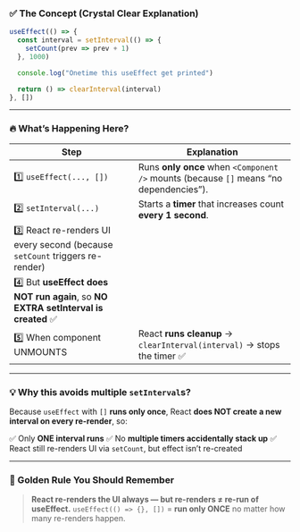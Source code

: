 ### ✅ The Concept (Crystal Clear Explanation)

```js
useEffect(() => {
  const interval = setInterval(() => {
    setCount(prev => prev + 1)
  }, 1000)

  console.log("Onetime this useEffect get printed")

  return () => clearInterval(interval)
}, [])
```

---

### 🔥 What’s Happening Here?

| Step                                                                               | Explanation                                                                            |
| ---------------------------------------------------------------------------------- | -------------------------------------------------------------------------------------- |
| 1️⃣ `useEffect(..., [])`                                                           | Runs **only once** when `<Component />` mounts (because `[]` means “no dependencies”). |
| 2️⃣ `setInterval(...)`                                                             | Starts a **timer** that increases count **every 1 second**.                            |
| 3️⃣ React re-renders UI every second (because `setCount` triggers re-render)       |                                                                                        |
| 4️⃣ But **useEffect does NOT run again**, so **NO EXTRA setInterval is created** ✅ |                                                                                        |
| 5️⃣ When component UNMOUNTS                                                        | React **runs cleanup** → `clearInterval(interval)` → stops the timer ✅                 |

---

### 💡 Why this avoids multiple `setInterval`s?

Because `useEffect` with `[]` **runs only once**, React **does NOT create a new interval on every re-render**, so:

✅ Only **ONE interval runs**
✅ No **multiple timers accidentally stack up**
✅ React still re-renders UI via `setCount`, but effect isn’t re-created

---

### 🧠 Golden Rule You Should Remember

> **React re-renders the UI always — but re-renders ≠ re-run of useEffect.**
> `useEffect(() => {}, [])` = **run only ONCE** no matter how many re-renders happen.
